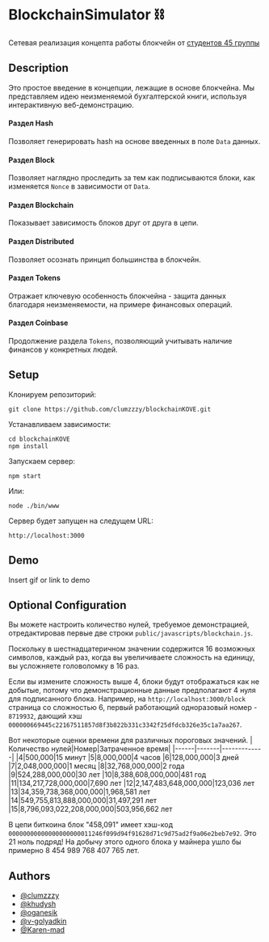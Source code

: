 
# BlockchainSimulator ⛓

Сетевая реализация концепта работы блокчейн от [студентов 45 группы](#Authors)



## Description

Это простое введение в концепции, лежащие в основе блокчейна. Мы представляем идею неизменяемой бухгалтерской книги, используя интерактивную веб-демонстрацию.

#### Раздел Hash

Позволяет генерировать hash на основе введенных в поле `Data` данных.

#### Раздел Block

Позволяет наглядно проследить за тем как подписываются блоки, как изменяется `Nonce` в зависимости от `Data`.

#### Раздел Blockchain

Показывает зависимость блоков друг от друга в цепи.

#### Раздел Distributed

Позволяет осознать принцип большинства в блокчейн.

#### Раздел Tokens

Отражает ключевую особенность блокчейна - защита данных благодаря неизменяемости, на примере финансовых операций.

#### Раздел Coinbase

Продолжение раздела `Tokens`, позволяющий учитывать наличие финансов у конкретных людей.

## Setup
Клонируем репозиторий:

```
git clone https://github.com/clumzzzy/blockchainKOVE.git
```

Устанавливаем зависимости:

```
cd blockchainKOVE
npm install
```
Запускаем сервер:

```
npm start
```

Или:

```
node ./bin/www      
```

Сервер будет запущен  на следущем URL:

```
http://localhost:3000
```
## Demo

Insert gif or link to demo

## Optional Configuration
Вы можете настроить количество нулей, требуемое демонстрацией, отредактировав первые две строки
`public/javascripts/blockchain.js`.

Поскольку в шестнадцатеричном значении содержится 16 возможных символов, каждый раз, когда вы увеличиваете сложность
на единицу, вы усложняете головоломку в 16 раз.

Если вы измените сложность выше 4, блоки будут отображаться как не добытые, потому что демонстрационные данные
предполагают 4 нуля для подписанного блока. Например, на `http://localhost:3000/block ` страница
со сложностью 6, первый работающий одноразовый номер - `8719932`, дающий хэш
`000000669445c22167511857d8f3b822b331c3342f25dfdcb326e35c1a7aa267`.

Вот некоторые оценки времени для различных пороговых значений.
|Количество нулей|Номер|Затраченное время|
|------|-------|-------------|
|4|500,000|15 минут
|5|8,000,000|4 часов
|6|128,000,000|3 дней
|7|2,048,000,000|1 месяц
|8|32,768,000,000|2 года
|9|524,288,000,000|30 лет
|10|8,388,608,000,000|481 год
|11|134,217,728,000,000|7,690 лет
|12|2,147,483,648,000,000|123,036 лет
|13|34,359,738,368,000,000|1,968,581 лет
|14|549,755,813,888,000,000|31,497,291 лет
|15|8,796,093,022,208,000,000|503,956,662 лет

В цепи биткоина блок "458,091" имеет хэш-код
`00000000000000000000011246f099d94f91628d71c9d75ad2f9a06e2beb7e92`. 
Это 21 ноль подряд!
На добычу этого одного блока у майнера ушло бы примерно 8 454 989 768 407 765 лет.
## Authors

- [@clumzzzy](https://www.github.com/clumzzzy)
- [@khudysh](https://www.github.com/khudysh)
- [@oganesik](https://www.github.com/oganesik)
- [@v-golyadkin](https://www.github.com/v-golyadkin)
- [@Karen-mad](https://www.github.com/Karen-mad)

